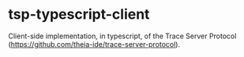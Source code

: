 # tsp-typescript-client
Client-side implementation, in typescript, of the Trace Server Protocol (https://github.com/theia-ide/trace-server-protocol).
